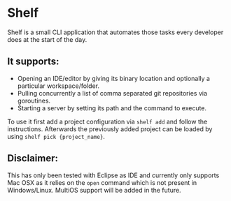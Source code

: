 # Shelf
Shelf is a small CLI application that automates those tasks every developer does at the start of the day.
## It supports:
- Opening an IDE/editor by giving its binary location and optionally a particular workspace/folder.
- Pulling concurrently a list of comma separated git repositories via goroutines.
- Starting a server by setting its path and the command to execute.

To use it first add a project configuration via `shelf add` and follow the instructions.
Afterwards the previously added project can be loaded by using `shelf pick {project_name}`.

## Disclaimer:
This has only been tested with Eclipse as IDE and currently only supports Mac OSX as it relies on the `open` command which is not present in Windows/Linux.
MultiOS support will be added in the future.